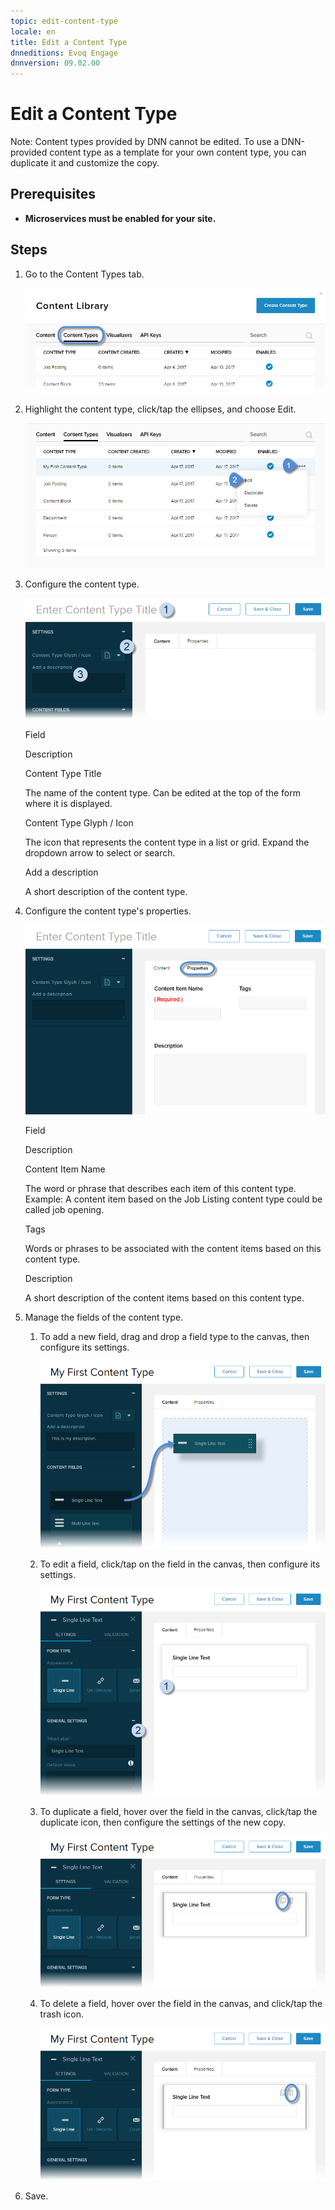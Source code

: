 ```yaml
---
topic: edit-content-type
locale: en
title: Edit a Content Type
dnneditions: Evoq Engage
dnnversion: 09.02.00
---
```


# Edit a Content Type

Note: Content types provided by DNN cannot be edited. To use a DNN-provided content type as a template for your own content type, you can duplicate it and customize the copy.

## Prerequisites

*   **Microservices must be enabled for your site.**

## Steps

1.  Go to the Content Types tab.
    
    ![Content Types](img/scr-pbtabs-all-Content-ContentLibrary-ContentTypes-E91.png)
    
2.  Highlight the content type, click/tap the ellipses, and choose Edit.
    
      
    
    ![Content Type ellipses menu > Edit](img/scr-ContentTypes-Ellipses-Edit-E91.png)
    
      
    
3.  Configure the content type.
    
      
    
    ![Content Type settings](img/scr-ContentTypes-Settings.png)
    
      
    
    Field
    
    Description
    
    Content Type Title
    
    The name of the content type. Can be edited at the top of the form where it is displayed.
    
    Content Type Glyph / Icon
    
    The icon that represents the content type in a list or grid. Expand the dropdown arrow to select or search.
    
    Add a description
    
    A short description of the content type.
    
4.  Configure the content type's properties.
    
      
    
    ![Content Type properties](img/scr-ContentTypes-Properties.png)
    
      
    
    Field
    
    Description
    
    Content Item Name
    
    The word or phrase that describes each item of this content type. Example: A content item based on the Job Listing content type could be called job opening.
    
    Tags
    
    Words or phrases to be associated with the content items based on this content type.
    
    Description
    
    A short description of the content items based on this content type.
    
5.  Manage the fields of the content type.
    1.  To add a new field, drag and drop a field type to the canvas, then configure its settings.
        
          
        
        ![Drag and drop a field to the canvas.](img/scr-ContentField-Add.png)
        
          
        
    2.  To edit a field, click/tap on the field in the canvas, then configure its settings.
        
          
        
        ![Click/Tap a field in the canvas, then configure its settings.](img/scr-ContentField-Edit.png)
        
          
        
    3.  To duplicate a field, hover over the field in the canvas, click/tap the duplicate icon, then configure the settings of the new copy.
        
          
        
        ![Hover over a field in the canvas, then click/tap the duplicate icon.](img/scr-ContentField-Hover-Dup.png)
        
          
        
    4.  To delete a field, hover over the field in the canvas, and click/tap the trash icon.
        
          
        
        ![Hover over a field in the canvas, then click/tap the trash icon.](img/scr-ContentField-Hover-Del.png)
        
          
        
6.  Save.